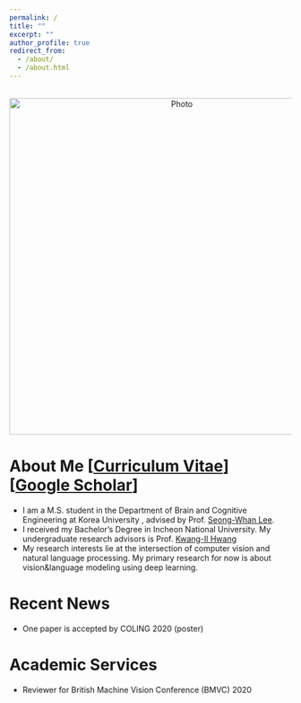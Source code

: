```yaml
---
permalink: /
title: ""
excerpt: ""
author_profile: true
redirect_from: 
  - /about/
  - /about.html
---
```



<p align="center">
  <img src="https://MonsKim999.github.io/images/profile2.jpg?raw=true" alt="Photo" style="width: 600px;"/> 
</p>


# About Me [[Curriculum Vitae](https://monskim999.github.io//files/CV__Jung_Jun_Kim.pdf)] [[Google Scholar](https://scholar.google.com/citations?user=LiY2qccAAAAJ&hl=ko)]
* I am a M.S. student in the Department of Brain and Cognitive Engineering at Korea University , advised by Prof. [Seong-Whan Lee](http://pr.korea.ac.kr/sub2_1.php?code=LSW). 
* I received my Bachelor’s Degree in Incheon National University. My undergraduate research advisors is Prof. [Kwang-Il Hwang](https://sites.google.com/site/brightdayian/)
* My research interests lie at the intersection of computer vision and natural language processing. My primary research for now is about vision&language modeling using deep learning.

# Recent News
* One paper is accepted by COLING 2020 (poster)


# Academic Services
* Reviewer for British Machine Vision Conference (BMVC) 2020
